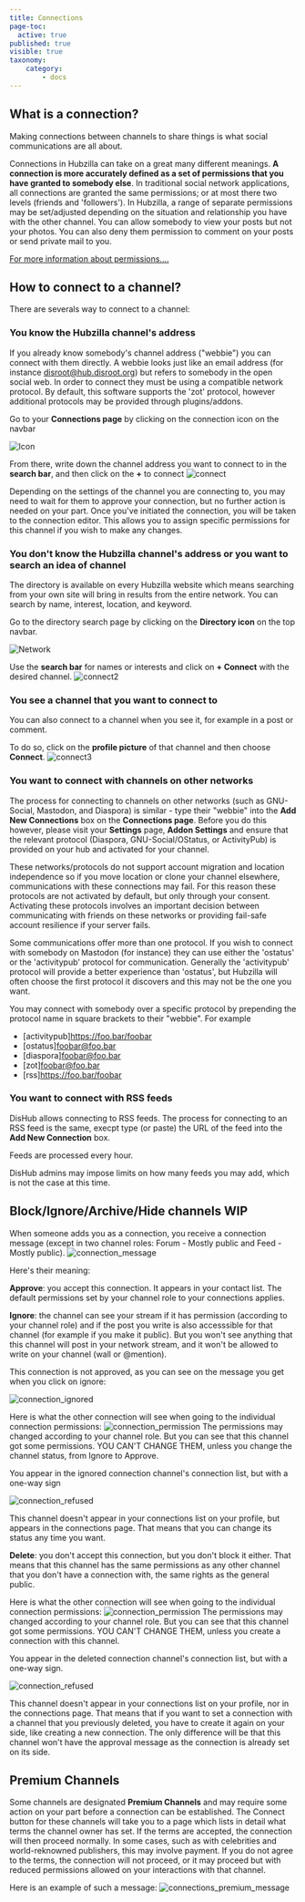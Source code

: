 ```yaml
---
title: Connections
page-toc:
  active: true
published: true
visible: true
taxonomy:
    category:
        - docs
---
```


## What is a connection?
Making connections between channels to share things is what social communications are all about.

Connections in Hubzilla can take on a great many different meanings. **A connection is more accurately defined as a set of permissions that you have granted to somebody else**. In traditional social network applications, all connections are granted the same permissions; or at most there two levels (friends and 'followers'). In Hubzilla, a range of separate permissions may be set/adjusted depending on the situation and relationship you have with the other channel. You can allow somebody to view your posts but not your photos. You can also deny them permission to comment on your posts or send private mail to you.

[For more information about permissions....](../permissions/)

## How to connect to a channel?
There are severals way to connect to a channel:

### You know the Hubzilla channel's address
If you already know somebody's channel address ("webbie") you can connect with them directly. A webbie looks just like an email address (for instance disroot@hub.disroot.org) but refers to somebody in the open social web. In order to connect they must be using a compatible network protocol. By default, this software supports the 'zot' protocol, however additional protocols may be provided through plugins/addons.

Go to your **Connections page** by clicking on the connection icon on the navbar

![Icon](en/ConnectionIcon.png)

From there, write down the channel address you want to connect to in the **search bar**, and then click on the **+** to connect
![connect](en/Connect1.gif)

Depending on the settings of the channel you are connecting to, you may need to wait for them to approve your connection, but no further action is needed on your part. Once you've initiated the connection, you will be taken to the connection editor. This allows you to assign specific permissions for this channel if you wish to make any changes.

### You don't know the Hubzilla channel's address or you want to search an idea of channel
The directory is available on every Hubzilla website which means searching from your own site will bring in results from the entire network. You can search by name, interest, location, and keyword.

Go to the directory search page by clicking on the **Directory icon** on the top navbar.

![Network](en/Network.png)

Use the **search bar** for names or interests and click on **+ Connect** with the desired channel. ![connect2](en/Connect2.gif)

### You see a channel that you want to connect to
You can also connect to a channel when you see it, for example in a post or comment.

To do so, click on the **profile picture** of that channel and then choose **Connect**.
 ![connect3](en/Connect3.gif)

### You want to connect with channels on other networks
The process for connecting to channels on other networks (such as GNU-Social, Mastodon, and Diaspora) is similar - type their "webbie" into the **Add New Connections** box on the **Connections page**. Before you do this however, please visit your **Settings** page, **Addon Settings** and ensure that the relevant protocol (Diaspora, GNU-Social/OStatus, or ActivityPub) is provided on your hub and activated for your channel.

These networks/protocols do not support account migration and location independence so if you move location or clone your channel elsewhere, communications with these connections may fail. For this reason these protocols are not activated by default, but only through your consent. Activating these protocols involves an important decision between communicating with friends on these networks or providing fail-safe account resilience if your server fails.    

Some communications offer more than one protocol. If you wish to connect with somebody on Mastodon (for instance) they can use either the 'ostatus' or the 'activitypub' protocol for communication. Generally the 'activitypub' protocol will provide a better experience than 'ostatus', but Hubzilla will often choose the first protocol it discovers and this may not be the one you want.

You may connect with somebody over a specific protocol by prepending the protocol name in square brackets to their "webbie". For example

- [activitypub]https://foo.bar/foobar
- [ostatus]foobar@foo.bar
- [diaspora]foobar@foo.bar
- [zot]foobar@foo.bar
- [rss]https://foo.bar/foobar


### You want to connect with RSS feeds
DisHub allows connecting to RSS feeds. The process for connecting to an RSS feed is the same, execpt type (or paste) the URL of the feed into the **Add New Connection** box.

Feeds are processed every hour.

DisHub admins may impose limits on how many feeds you may add, which is not the case at this time.


## Block/Ignore/Archive/Hide channels WIP
When someone adds you as a connection, you receive a connection message (except in two channel roles: Forum - Mostly public and Feed - Mostly public).
![connection_message](en/Connection_message.png)

Here's their meaning:

**Approve**: you accept this connection. It appears in your contact list. The default permissions set by your channel role to your connections applies.

**Ignore**: the channel can see your stream if it has permission (according to your channel role) and if the post you write is also accesssible for that channel (for example if you make it public). But you won't see anything that this channel will post in your network stream, and it won't be allowed to write on your channel (wall or @mention).

This connection is not approved, as you can see on the message you get when you click on ignore:

![connection_ignored](en/Connection_ignored.png)

Here is what the other connection will see when going to the individual connection permissions:
![connection_permission](en/Connection_ignored_permission.png)
The permissions may changed according to your channel role. But you can see that this channel got some permissions. YOU CAN'T CHANGE THEM, unless you change the channel status, from Ignore to Approve.

You appear in the ignored connection channel's connection list, but with a one-way sign

![connection_refused](en/Connection_refused.png)

This channel doesn't appear in your connections list on your profile, but appears in the connections page. That means that you can change its status any time you want.


**Delete**: you don't accept this connection, but you don't block it either. That means that this channel has the same permissions as any other channel that you don't have a connection with, the same rights as the general public.

Here is what the other connection will see when going to the individual connection permissions:
![connection_permission](en/Connection_permission.png)
The permissions may changed according to your channel role. But you can see that this channel got some permissions. YOU CAN'T CHANGE THEM, unless you create a connection with this channel.

You appear in the deleted connection channel's connection list, but with a one-way sign.

![connection_refused](en/Connection_refused.png)

This channel doesn't appear in your connections list on your profile, nor in the connections page. That means that if you want to set a connection with a channel that you previously deleted, you have to create it again on your side, like creating a new connection. The only difference will be that this channel won't have the approval message as the connection is already set on its side.

## Premium Channels
Some channels are designated **Premium Channels** and may require some action on your part before a connection can be established. The Connect button for these channels will take you to a page which lists in detail what terms the channel owner has set. If the terms are accepted, the connection will then proceed normally. In some cases, such as with celebrities and world-reknowned publishers, this may involve payment. If you do not agree to the terms, the connection will not proceed, or it may proceed but with reduced permissions allowed on your interactions with that channel.

Here is an example of such a message:
![connections_premium_message](en/Connection_premium_message.png)
